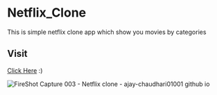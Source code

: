 # Netflix_Clone
This is simple netflix clone app which show you movies by categories

## Visit
 [Click Here](https://ajay-chaudhari01001.github.io/Netflix_Clone/) :)

![FireShot Capture 003 - Netflix clone - ajay-chaudhari01001 github io](https://github.com/Ajay-Chaudhari01001/Netflix_Clone/assets/55138445/e5108a89-a4fe-4b64-9abc-5b462a180c5f)
